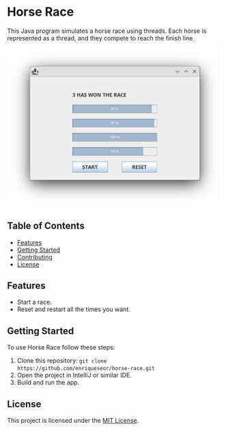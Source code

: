 # Horse Race

This Java program simulates a horse race using threads. Each horse is represented as a thread, and they compete to reach the finish line.

![MainScreen](resources/MainScreen.png)

## Table of Contents

- [Features](#features)
- [Getting Started](#getting-started)
- [Contributing](#contributing)
- [License](#license)

## Features

- Start a race.
- Reset and restart all the times you want.

## Getting Started

To use Horse Race follow these steps:

1. Clone this repository: `git clone https://github.com/enriqueseor/horse-race.git`
2. Open the project in IntelliJ or similar IDE.
3. Build and run the app.


## License

This project is licensed under the [MIT License](LICENSE).